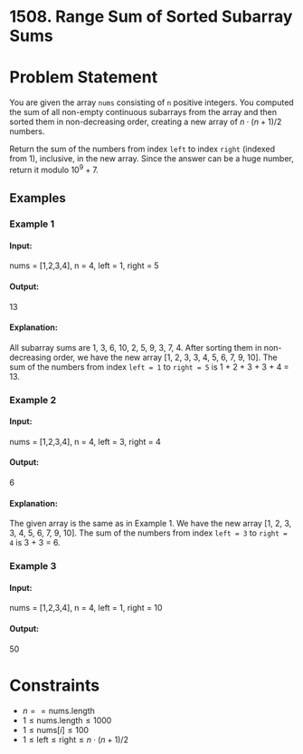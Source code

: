 # 1508. Range Sum of Sorted Subarray Sums
# Problem Statement

You are given the array `nums` consisting of `n` positive integers. You computed the sum of all non-empty continuous subarrays from the array and then sorted them in non-decreasing order, creating a new array of $n \cdot (n + 1) / 2$ numbers.

Return the sum of the numbers from index `left` to index `right` (indexed from 1), inclusive, in the new array. Since the answer can be a huge number, return it modulo $10^9 + 7$.

## Examples

### Example 1

#### Input:
nums = [1,2,3,4], n = 4, left = 1, right = 5

#### Output:
13

#### Explanation:
All subarray sums are 1, 3, 6, 10, 2, 5, 9, 3, 7, 4. After sorting them in non-decreasing order, we have the new array [1, 2, 3, 3, 4, 5, 6, 7, 9, 10]. The sum of the numbers from index `left = 1` to `right = 5` is 1 + 2 + 3 + 3 + 4 = 13.

### Example 2

#### Input:
nums = [1,2,3,4], n = 4, left = 3, right = 4

#### Output:
6

#### Explanation:
The given array is the same as in Example 1. We have the new array [1, 2, 3, 3, 4, 5, 6, 7, 9, 10]. The sum of the numbers from index `left = 3` to `right = 4` is 3 + 3 = 6.

### Example 3

#### Input:
nums = [1,2,3,4], n = 4, left = 1, right = 10

#### Output:
50

# Constraints

- $n == \text{nums.length}$
- $1 \leq \text{nums.length} \leq 1000$
- $1 \leq \text{nums}[i] \leq 100$
- $1 \leq \text{left} \leq \text{right} \leq n \cdot (n + 1) / 2$
